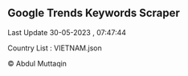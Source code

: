 

## Google Trends Keywords Scraper 
 
Last Update 30-05-2023 , 07:47:44

Country List :
VIETNAM.json



© Abdul Muttaqin 
